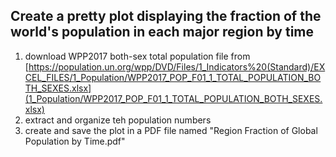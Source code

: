 ## Create a pretty plot displaying the fraction of the world's population in each major region by time
1. download WPP2017 both-sex total population file from [https://population.un.org/wpp/DVD/Files/1_Indicators%20(Standard)/EXCEL_FILES/1_Population/WPP2017_POP_F01_1_TOTAL_POPULATION_BOTH_SEXES.xlsx](1_Population/WPP2017_POP_F01_1_TOTAL_POPULATION_BOTH_SEXES.xlsx)
2. extract and organize teh population numbers
3. create and save the plot in a PDF file named "Region Fraction of Global Population by Time.pdf"
